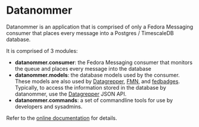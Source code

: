 # Datanommer

Datanommer is an application that is comprised of only a Fedora Messaging consumer that places every message into a Postgres / TimescaleDB database.

It is comprised of 3 modules:

* **datanommer.consumer**: the Fedora Messaging consumer that monitors the queue and places every message into the database
* **datanommer.models**: the database models used by the consumer. These models are also used by [Datagrepper](https://github.com/fedora-infra/datagrepper), [FMN](https://github.com/fedora-infra/fedbadges), and [fedbadges](https://github.com/fedora-infra/fmn). Typically, to access the information stored in the database by datanommer, use the [Datagrepper](https://github.com/fedora-infra/datagrepper) JSON API.
* **datanommer.commands**: a set of commandline tools for use by developers and sysadmins.

Refer to the [online documentation](https://datanommer.readthedocs.io/) for details.
